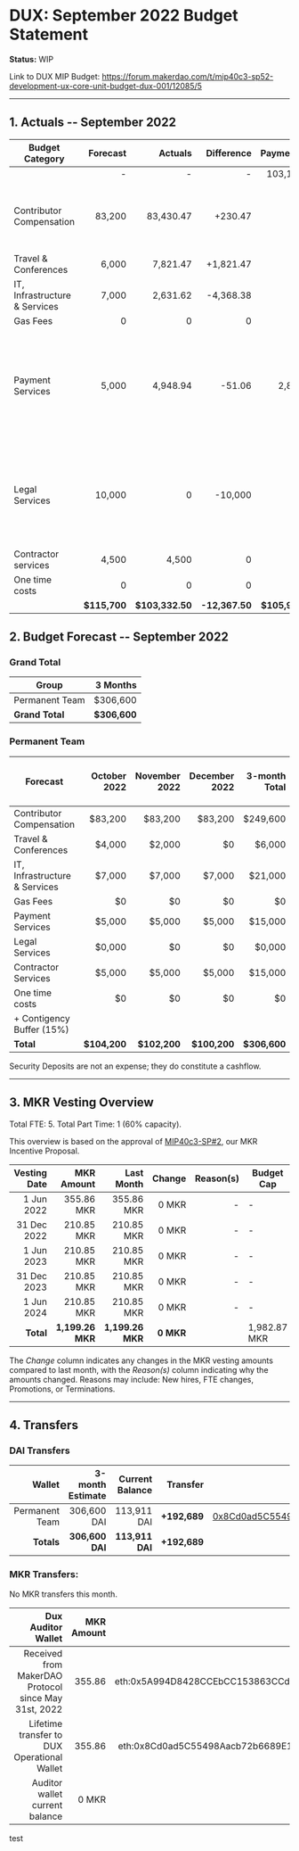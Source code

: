 # DUX: September 2022 Budget Statement

**Status:** WIP

Link to DUX MIP Budget: https://forum.makerdao.com/t/mip40c3-sp52-development-ux-core-unit-budget-dux-001/12085/5

---

## 1. Actuals -- September 2022

| Budget Category               |     Forecast |         Actuals |      Difference |     Payments |                                                                                           Comment |
| ----------------------------- | -----------: | --------------: | --------------: | -----------: | ------------------------------------------------------------------------------------------------: |
|                               |            - |               - |               - |       103,190 |                                                                                                   |
| Contributor Compensation      |       83,200 |       83,430.47 |       +230.47 |            - |                                                     Variation on estimate. No outstanding reason. |
| Travel & Conferences          |        6,000 |        7,821.47 |       +1,821.47 |            - | - |
| IT, Infrastructure & Services |        7,000 |        2,631.62 |         -4,368.38 |        - |                                       - |
| Gas Fees                      |            0 |               0 |               0 |            - |                                                                                                 - |
| Payment Services              |        5,000 |        4,948.94 |         -51.06 |            2,800 |        Slight deviation on estimation without outstanding reason, is a percentage of total costs. |
| Legal Services                |       10,000 |               0 |         -10,000 |            - |           We are expecting to pay a legal firm, but it didn't happened yet, moving to next month. |
| Contractor services           |        4,500 |           4,500 |               0 |            - |                                                                                                 - |
| One time costs                |            0 |           0 |          0 |            - |                                                                    - |
|                               | **$115,700** | **$103,332.50** | **-12,367.50** | **$105,990** |                                                                                                 - |

## 2. Budget Forecast -- September 2022

### Grand Total

| Group           |     3 Months |
| --------------- | -----------: |
| Permanent Team  |     $306,600 |
| **Grand Total** | **$306,600** |

### Permanent Team

| Forecast                      | October 2022 | November 2022 | December 2022 | 3-month Total | MIP Budget Forecast/ CAP |
| ----------------------------- | -------------: | -----------: | ------------: | ------------: | -----------------------: |
| Contributor Compensation      |        $83,200 |      $83,200 |       $83,200 |      $249,600 |                 $275,000 |
| Travel & Conferences          |         $4,000 |       $2,000 |            $0 |        $6,000 |                  $13,500 |
| IT, Infrastructure & Services |         $7,000 |       $7,000 |        $7,000 |       $21,000 |                  $27,000 |
| Gas Fees                      |             $0 |           $0 |            $0 |            $0 |                   $3,000 |
| Payment Services              |         $5,000 |       $5,000 |        $5,000 |       $15,000 |                  $19,500 |
| Legal Services                |        $0,000 |           $0 |            $0 |       $0,000 |                  $16,500 |
| Contractor Services           |         $5,000 |       $5,000 |        $5,000 |       $15,000 |                  $45,000 |
| One time costs                |             $0 |           $0 |            $0 |            $0 |                  $21,000 |
| + Contigency Buffer (15%)     |                |              |               |               |                  $63,075 |
| **Total**                     |   **$104,200** | **$102,200** |   **$100,200** |  **$306,600** |             **$483,575** |

Security Deposits are not an expense; they do constitute a cashflow.

---

## 3. MKR Vesting Overview

Total FTE: 5. Total Part Time: 1 (60% capacity).

This overview is based on the approval of [MIP40c3-SP#2](https://forum.makerdao.com/t/mip40c3-sp27-development-ux-core-unit-mkr-budget-dux-001/9777), our MKR Incentive Proposal.

| Vesting Date |       MKR Amount |       Last Month |    Change | Reason(s) | Budget Cap   | MKR Actuals |
| -----------: | ---------------: | ---------------: | --------: | --------: | ------------ | ----------- |
|   1 Jun 2022 |       355.86 MKR |       355.86 MKR |     0 MKR |         - | -            | 355.86      |
|  31 Dec 2022 |       210.85 MKR |       210.85 MKR |     0 MKR |         - | -            | -           |
|   1 Jun 2023 |       210.85 MKR |       210.85 MKR |     0 MKR |         - | -            | -           |
|  31 Dec 2023 |       210.85 MKR |       210.85 MKR |     0 MKR |         - | -            | -           |
|   1 Jun 2024 |       210.85 MKR |       210.85 MKR |     0 MKR |         - | -            | -           |
|    **Total** | **1,199.26 MKR** | **1,199.26 MKR** | **0 MKR** |           | 1,982.87 MKR | 355.86      |

The _Change_ column indicates any changes in the MKR vesting amounts compared to last month, with the _Reason(s)_ column indicating why the amounts changed. Reasons may include: New hires, FTE changes, Promotions, or Terminations.

---

## 4. Transfers

### DAI Transfers

|         Wallet | 3-month Estimate |    Current Balance |        Transfer |                                                                                                                    Multi-sig Address |
| -------------: | ---------------: | -----------------: | --------------: | -----------------------------------------------------------------------------------------------------------------------------------: |
| Permanent Team |      306,600 DAI |     113,911 DAI | **+192,689** | [0x8Cd0ad5C55498Aacb72b6689E1da5A284C69c0C7](https://gnosis-safe.io/app/#/safes/0x8Cd0ad5C55498Aacb72b6689E1da5A284C69c0C7/balances) |
|     **Totals** |  **306,600 DAI** | **113,911 DAI** | **+192,689** |                                                                                                                                      |

### MKR Transfers:

No MKR transfers this month.

|                                   Dux Auditor Wallet | MKR Amount |                              Multi-sig address |
| ---------------------------------------------------: | ---------: | ---------------------------------------------: |
| Received from MakerDAO Protocol since May 31st, 2022 |     355.86 | eth:0x5A994D8428CCEbCC153863CCdA9D2Be6352f89ad |
|          Lifetime transfer to DUX Operational Wallet |     355.86 | eth:0x8Cd0ad5C55498Aacb72b6689E1da5A284C69c0C7 |
|                       Auditor wallet current balance |      0 MKR |                                                |


test
